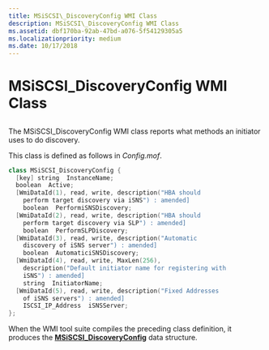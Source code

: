 ```yaml
---
title: MSiSCSI\_DiscoveryConfig WMI Class
description: MSiSCSI\_DiscoveryConfig WMI Class
ms.assetid: dbf170ba-92ab-47bd-a076-5f54129305a5
ms.localizationpriority: medium
ms.date: 10/17/2018
---
```


# MSiSCSI\_DiscoveryConfig WMI Class


## <span id="ddk_msiscsi_discoveryconfig_wmi_class_kr"></span><span id="DDK_MSISCSI_DISCOVERYCONFIG_WMI_CLASS_KR"></span>


The MSiSCSI\_DiscoveryConfig WMI class reports what methods an initiator uses to do discovery.

This class is defined as follows in *Config.mof*.

```cpp
class MSiSCSI_DiscoveryConfig {
  [key] string  InstanceName;
  boolean  Active;
  [WmiDataId(1), read, write, description("HBA should
    perform target discovery via iSNS") : amended] 
    boolean  PerformiSNSDiscovery;
  [WmiDataId(2), read, write, description("HBA should 
    perform target discovery via SLP") : amended] 
    boolean  PerformSLPDiscovery;
  [WmiDataId(3), read, write, description("Automatic 
    discovery of iSNS server") : amended] 
    boolean  AutomaticiSNSDiscovery;
  [WmiDataId(4), read, write, MaxLen(256), 
    description("Default initiator name for registering with 
    iSNS") : amended] 
    string  InitiatorName;
  [WmiDataId(5), read, write, description("Fixed Addresses 
    of iSNS servers") : amended] 
    ISCSI_IP_Address  iSNSServer;
};
```

When the WMI tool suite compiles the preceding class definition, it produces the [**MSiSCSI\_DiscoveryConfig**](https://docs.microsoft.com/windows-hardware/drivers/ddi/content/iscsicfg/ns-iscsicfg-_msiscsi_discoveryconfig) data structure.

 

 





